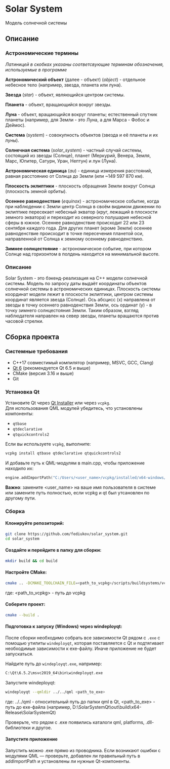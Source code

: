 # Solar System
Модель солнечной системы

## Описание

### Астрономические термины

*Латиницей в скобках указаны соответсвующие терминам обозначения, используемые в программе*

**Астрономический объект** (далее - объект) (*object*) - отдельное небесное тело (например, звезда, планета или луна).

**Звезда** (*star*) - объект, являющийся центром системы.

**Планета** - объект, вращающийся вокруг звезды.

**Луна** - объект, вращающийся вокруг планеты; естественный спутник планеты (например, для Земли - это Луна, а для Марса - Фобос и Деймос).

**Система** (*system*) - совокупность объектов (звезда и её планеты и их луны).

**Солнечная система** (*solar_system*) - частный случай системы, состоящий из звезды (Солнце), планет (Меркурий, Венера, Земля, Марс, Юпитер, Сатурн, Уран, Нептун) и лун (Луна).

**Астрономическая единица** (*au*) - единица измерения расстояний, равная расстоянию от Солнца до Земли (или ~149 597 870 км).

**Плоскость эклиптики** - плоскость обращения Земли вокруг Солнца (плоскость земной орбиты).

**Осеннее равноденствие** (*equinox*) - астрономическое событие, когда при наблюдении с Земли центр Солнца в своём видимом движении по эклиптике пересекает небесный экватор (круг, лежащий в плоскости земного экватора) и переходит из северного полушария небесной сферы в южное. Осеннее равноденствие происходит 22 или 23 сентября каждого года. Для других планет (кроме Земли) осеннее равноденствие происходит в точке пересечения планетой оси, направленной от Солнца к земному осеннему равноденствию.

**Зимнее солнцестояние** -  астрономическое событие, при котором Солнце над горизонтом в полдень находится на минимальной высоте.


### Описание

Solar System - это бэкенд-реализация на C++ модели солнечной системы. Модель по запросу даты выдаёт координаты объектов солнечной системы в астрономических единицах. Плоскость системы координат модели лежит в плоскости эклиптики, центром системы координат является звезда (Солнце). Ось абсцисс (x) направлена от звезды в точку осеннего равноденствия Земли, ось ординат (y) - в точку зимнего солнцестояния Земли. Таким образом, взгляд наблюдателя направлен на север звезды, планеты вращаются против часовой стрелки.

## Сборка проекта

### Системные требования

- C++17 совместимый компилятор (например, MSVC, GCC, Clang)
- [Qt 6](https://www.qt.io/download) (рекомендуется Qt 6.5 и выше)
- CMake (версия 3.16 и выше)
- Git

### Установка Qt

Установите Qt через [Qt Installer](https://www.qt.io/download) или через `vcpkg`.  
Для использования QML модулей убедитесь, что установлены компоненты:

- `qtbase`
- `qtdeclarative`
- `qtquickcontrols2`

Если вы используете `vcpkg`, выполните:

```bash
vcpkg install qtbase qtdeclarative qtquickcontrols2
```

И добавьте путь к QML-модулям в main.cpp, чтобы приложение находило их:

```main.cpp
engine.addImportPath("C:/Users/<user_name>/vcpkg/installed/x64-windows/Qt6/qml");
```

**Важно**: замените <user_name> на ваше имя пользователя в системе или замените путь полностью, если vcpkg и qt был утсановлен по другому пути.

### Сборка

#### Клонируйте репозиторий:

```bash
git clone https://github.com/fediukov/solar_system.git
cd solar_system
```

#### Создайте и перейдите в папку для сборки:

```bash
mkdir build && cd build
```

#### Настройте CMake:

```bash
cmake .. -DCMAKE_TOOLCHAIN_FILE=<path_to_vcpkg>/scripts/buildsystems/vcpkg.cmake
```

где:
<path_to_vcpkg> - путь до vcpkg

#### Соберите проект:

```bash
cmake --build .
```

#### Подготовка к запуску (Windows) через windeployqt:

После сборки необходимо собрать все зависимости Qt рядом с `.exe` с помощью утилиты `windeployqt`, которая поставляется с Qt и подтягивает необходимые зависимости к exe-файлу. Иначе приложение не будет запускаться.

Найдите путь до `windeployqt.exe`, например:

```bash
C:\Qt\6.5.2\msvc2019_64\bin\windeployqt.exe
```

Запустите windeployqt:

```bash
windeployqt --qmldir ../../qml <path_to_exe>
```

где:
../../qml - относительный путь до папки qml в Qt,
<path_to_exe> - путь до exe-файла (например, D:\SolarSystemQt\out\build\x64-Release\SolarSystemQt)

Проверьте, что рядом с .exe появились каталоги qml, platforms, .dll-библиотеки и другое.

#### Запустите приложение

Запустить можно .exe прямо из проводника.
Если возникают ошибки с модулями QML — проверьте, добавлен ли правильный путь в addImportPath и установлены ли нужные Qt-компоненты.
